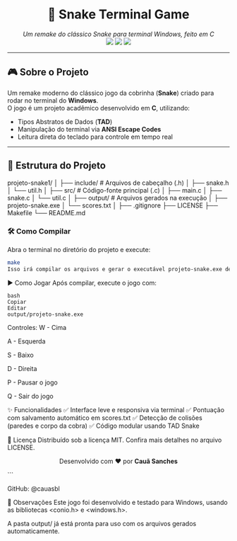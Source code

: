 <h1 align="center">
  🐍 Snake Terminal Game
</h1>

<p align="center">
  <i>Um remake do clássico Snake para terminal Windows, feito em C</i><br>
  <img src="https://img.shields.io/badge/linguagem-C-blue.svg">
  <img src="https://img.shields.io/badge/sistema-Windows-lightgrey.svg">
  <img src="https://img.shields.io/badge/license-MIT-green.svg">
</p>

---

## 🎮 Sobre o Projeto

Um remake moderno do clássico jogo da cobrinha (**Snake**) criado para rodar no terminal do **Windows**.  
O jogo é um projeto acadêmico desenvolvido em **C**, utilizando:

- Tipos Abstratos de Dados (**TAD**)
- Manipulação do terminal via **ANSI Escape Codes**
- Leitura direta do teclado para controle em tempo real

---

## 📁 Estrutura do Projeto


projeto-snake1/
│
├── include/ # Arquivos de cabeçalho (.h)
│ ├── snake.h
│ └── util.h
│
├── src/ # Código-fonte principal (.c)
│ ├── main.c
│ ├── snake.c
│ └── util.c
│
├── output/ # Arquivos gerados na execução
│ ├── projeto-snake.exe
│ └── scores.txt
│
├── .gitignore
├── LICENSE
├── Makefile
└── README.md

### 🛠️ Como Compilar

Abra o terminal no diretório do projeto e execute:

```bash
make
Isso irá compilar os arquivos e gerar o executável projeto-snake.exe dentro da pasta output/.
```

▶️ Como Jogar
Após compilar, execute o jogo com:

```
bash
Copiar
Editar
output/projeto-snake.exe

```

Controles:
W - Cima

A - Esquerda

S - Baixo

D - Direita

P - Pausar o jogo

Q - Sair do jogo

✨ Funcionalidades
✅ Interface leve e responsiva via terminal
✅ Pontuação com salvamento automático em scores.txt
✅ Detecção de colisões (paredes e corpo da cobra)
✅ Código modular usando TAD Snake

📜 Licença
Distribuído sob a licença MIT.
Confira mais detalhes no arquivo LICENSE.

<p align="center"> Desenvolvido com ❤️ por <strong>Cauã Sanches</strong> </p> ```

GitHub: @cauasbl

📌 Observações
Este jogo foi desenvolvido e testado para Windows, usando as bibliotecas <conio.h> e <windows.h>.

A pasta output/ já está pronta para uso com os arquivos gerados automaticamente.
